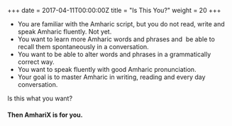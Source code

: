 +++
date = 2017-04-11T00:00:00Z
title = "Is This You?"
weight = 20
+++

- You are familiar with the Amharic script, but you do not read, write and speak Amharic fluently. Not yet.
- You want to learn more Amharic words and phrases and  be able to recall them spontaneously in a conversation.
- You want to be able to alter words and phrases in a grammatically correct way.
- You want to speak fluently with good Amharic pronunciation.
- Your goal is to master Amharic in writing, reading and every day conversation.

Is this what you want?

#### Then AmhariX is for you.

<script type="text/javascript" src="//static.mailerlite.com/data/webforms/378200/u2j8e8.js?v1"></script>